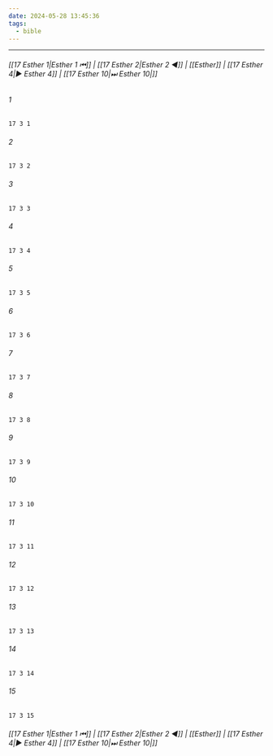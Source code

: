 ```yaml
---
date: 2024-05-28 13:45:36
tags:
  - bible
---
```

___

###### [[17 Esther 1|Esther 1 ⏮]] | [[17 Esther 2|Esther 2 ◀]] | [[Esther]] | [[17 Esther 4|▶ Esther 4]] | [[17 Esther 10|⏭ Esther 10|]]

###### 1
``` verse
17 3 1 
```
###### 2
``` verse
17 3 2 
```
###### 3
``` verse
17 3 3 
```
###### 4
``` verse
17 3 4 
```
###### 5
``` verse
17 3 5 
```
###### 6
``` verse
17 3 6 
```
###### 7
``` verse
17 3 7 
```
###### 8
``` verse
17 3 8 
```
###### 9
``` verse
17 3 9 
```
###### 10
``` verse
17 3 10 
```
###### 11
``` verse
17 3 11 
```
###### 12
``` verse
17 3 12 
```
###### 13
``` verse
17 3 13 
```
###### 14
``` verse
17 3 14 
```
###### 15
``` verse
17 3 15 
```

###### [[17 Esther 1|Esther 1 ⏮]] | [[17 Esther 2|Esther 2 ◀]] | [[Esther]] | [[17 Esther 4|▶ Esther 4]] | [[17 Esther 10|⏭ Esther 10|]]

